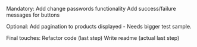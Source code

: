 Mandatory:
Add change passwords functionality
Add success/failure messages for buttons

Optional:
Add pagination to products displayed - Needs bigger test sample.

Final touches:
Refactor code (last step)
Write readme (actual last step)